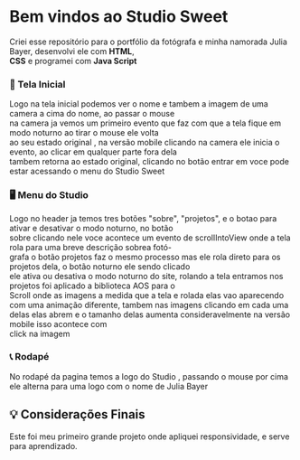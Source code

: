 <h1>Bem vindos ao Studio Sweet</h1>

<p>Criei esse repositório para o portfólio da fotógrafa e minha namorada Julia Bayer,
  desenvolvi ele com <strong>HTML</strong>, <br> <strong>CSS</strong> e programei com 
  <strong>Java Script</strong>

  <h3>🌟 Tela Inicial</h3>

  <p>Logo na tela inicial podemos ver o nome e tambem a imagem de uma camera a cima do nome, ao passar o mouse <br> 
    na camera ja vemos um primeiro evento que faz com que a tela fique em modo noturno  ao tirar o mouse ele volta <br>
    ao seu estado original , na versão mobile clicando na camera ele inicia o evento, ao clicar em qualquer parte 
    fora dela <br> tambem retorna ao estado original, clicando no botão entrar em voce pode estar acessando o menu
    do Studio Sweet</p>
</p>

<h3>🖥️ Menu do Studio</h3>

<p>Logo no header ja temos tres botões "sobre", "projetos", e o botao para ativar e desativar o modo noturno, no botão 
  <br> sobre clicando nele voce acontece um evento de scrollIntoView onde a tela rola para uma breve descrição sobrea fotó-
  <br>grafa o botão projetos faz o mesmo processo mas ele rola direto para os projetos dela, o botão noturno ele sendo clicado <br>
  ele ativa ou desativa o modo noturno do site, rolando a tela entramos nos projetos foi aplicado a biblioteca AOS para o <br>
  Scroll onde as imagens a medida que a tela e rolada elas vao aparecendo com uma animação diferente, tambem nas imagens clicando em 
  cada uma delas elas abrem e o tamanho delas aumenta consideravelmente na versão mobile isso acontece com <br>click na imagem</p>

  <h3>📞 Rodapé</h3>

  <p>No rodapé da pagina temos a logo do Studio , passando o mouse por cima ele alterna para uma logo com o nome de Julia Bayer</p>

  <h2>💡 Considerações Finais</h2>

  <p>Este foi meu primeiro grande projeto onde apliquei responsividade, e serve para aprendizado.</p>

  
